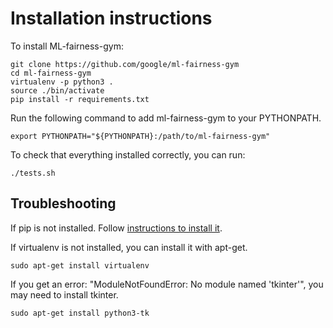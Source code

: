 # Installation instructions

To install ML-fairness-gym:


```shell
git clone https://github.com/google/ml-fairness-gym
cd ml-fairness-gym
virtualenv -p python3 .
source ./bin/activate
pip install -r requirements.txt
```

Run the following command to add ml-fairness-gym to your PYTHONPATH.

```shell
export PYTHONPATH="${PYTHONPATH}:/path/to/ml-fairness-gym"
```

To check that everything installed correctly, you can run:

```shell
./tests.sh
```

## Troubleshooting
If pip is not installed. Follow [instructions to install it](https://pip.pypa.io/en/stable/installing/).

If virtualenv is not installed, you can install it with apt-get.

```shell
sudo apt-get install virtualenv
```

If you get an error: "ModuleNotFoundError: No module named 'tkinter'", you may
need to install tkinter.

```shell
sudo apt-get install python3-tk
```
